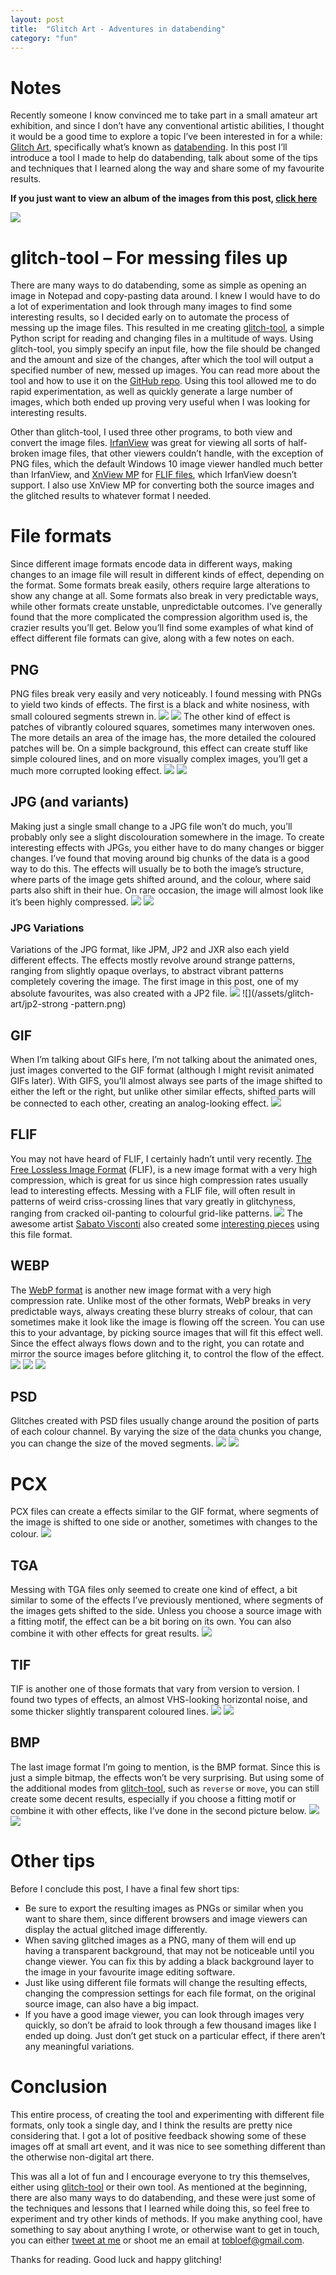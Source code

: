 ```yaml
---
layout: post
title:  "Glitch Art - Adventures in databending"
category: "fun"
---
```


# Notes

Recently someone I know convinced me to take part in a small amateur art exhibition, and since I don’t have any conventional artistic abilities, I thought it would be a good time to explore a topic I’ve been interested in for a while: [Glitch Art](https://en.wikipedia.org/wiki/Glitch_art), specifically what’s known as [databending](https://en.wikipedia.org/wiki/Databending). In this post I’ll introduce a tool I made to help do databending, talk about some of the tips and techniques that I learned along the way and share some of my favourite results. 

<!--more-->

**If you just want to view an album of the images from this post, [click here]()**

![](/assets/glitch-art/jp2-rose.png)

# glitch-tool – For messing files up

There are many ways to do databending, some as simple as opening an image in Notepad and copy-pasting data around. I knew I would have to do a lot of experimentation and look through many images to find some interesting results, so I decided early on to automate the process of messing up the image files. This resulted in me creating [glitch-tool](https://github.com/tobloef/glitch-tool), a simple Python script for reading and changing files in a multitude of ways. Using glitch-tool, you simply specify an input file, how the file should be changed and the amount and size of the changes, after which the tool will output a specified number of new, messed up images. You can read more about the tool and how to use it on the [GitHub repo](https://github.com/tobloef/glitch-tool). Using this tool allowed me to do rapid experimentation, as well as quickly generate a large number of images, which both ended up proving very useful when I was looking for interesting results.

Other than glitch-tool, I used three other programs, to both view and convert the image files. [IrfanView](https://www.irfanview.com/) was great for viewing all sorts of half-broken image files, that other viewers couldn’t handle, with the exception of PNG files, which the default Windows 10 image viewer handled much better than IrfanView, and [XnView MP](https://www.xnview.com/en/xnviewmp/) for [FLIF files](https://flif.info/), which IrfanView doesn’t support. I also use XnView MP for converting both the source images and the glitched results to whatever format I needed.

# File formats

Since different image formats encode data in different ways, making changes to an image file will result in different kinds of effect, depending on the format. Some formats break easily, others require large alterations to show any change at all. Some formats also break in very predictable ways, while other formats create unstable, unpredictable outcomes. I’ve generally found that the more complicated the compression algorithm used is, the crazier results you’ll get. Below you’ll find some examples of what kind of effect different file formats can give, along with a few notes on each.

## PNG
PNG files break very easily and very noticeably. I found messing with PNGs to yield two kinds of effects. The first is a black and white nosiness, with small coloured segments strewn in.
![](/assets/glitch-art/png-noise-mermaid.png)
![](/assets/glitch-art/png-noise-rose.png)
The other kind of effect is patches of vibrantly coloured squares, sometimes many interwoven ones. The more details an area of the image has, the more detailed the coloured patches will be. On a simple background, this effect can create stuff like simple coloured lines, and on more visually complex images, you’ll get a much more corrupted looking effect.
![](/assets/glitch-art/png-corruption-viking.png)
![](/assets/glitch-art/png-corruption-mermaid.png)

## JPG (and variants)
Making just a single small change to a JPG file won’t do much, you’ll probably only see a slight discolouration somewhere in the image. To create interesting effects with JPGs, you either have to do many changes or bigger changes. I’ve found that moving around big chunks of the data is a good way to do this. The effects will usually be to both the image’s structure, where parts of the image gets shifted around, and the colour, where said parts also shift in their hue. On rare occasion, the image will almost look like it’s been highly compressed. 
![](/assets/glitch-art/jpg-colors-car.png)
![](/assets/glitch-art/jpg-compression-balloon.png)

### JPG Variations
Variations of the JPG format, like JPM, JP2 and JXR also each yield different effects. The effects mostly revolve around strange patterns, ranging from slightly opaque overlays, to abstract vibrant patterns completely covering the image. The first image in this post, one of my absolute favourites, was also created with a JP2 file.
![](/assets/glitch-art/jp2-patterns-mermaid.png)
![](/assets/glitch-art/jp2-strong -pattern.png)

## GIF
When I’m talking about GIFs here, I’m not talking about the animated ones, just images converted to the GIF format (although I might revisit animated GIFs later). With GIFS, you’ll almost always see parts of the image shifted to either the left or the right, but unlike other similar effects, shifted parts will be connected to each other, creating an analog-looking effect.
![](/assets/glitch-art/gif-shifted.png)

## FLIF
You may not have heard of FLIF, I certainly hadn’t until very recently. [The Free Lossless Image Format](https://flif.info/) (FLIF), is a new image format with a very high compression, which is great for us since high compression rates usually lead to interesting effects. Messing with a FLIF file, will often result in patterns of weird criss-crossing lines that vary greatly in glitchyness, ranging from cracked oil-panting to colourful grid-like patterns.
![](/assets/glitch-art/flif-viking.png)
The awesome artist [Sabato Visconti](http://www.sabatobox.com/) also created some [interesting pieces](http://www.sabatobox.com/flif-databending-glitch-studies) using this file format.

## WEBP
The [WebP format](https://en.wikipedia.org/wiki/WebP) is another new image format with a very high compression rate. Unlike most of the other formats, WebP breaks in very predictable ways, always creating these blurry streaks of colour, that can sometimes make it look like the image is flowing off the screen. You can use this to your advantage, by picking source images that will fit this effect well. Since the effect always flows down and to the right, you can rotate and mirror the source images before glitching it, to control the flow of the effect.
![](/assets/glitch-art/webp-peacock.png)
![](/assets/glitch-art/webp-car.png)
![](/assets/glitch-art/webp-liberty.png)

## PSD
Glitches created with PSD files usually change around the position of parts of each colour channel. By varying the size of the data chunks you change, you can change the size of the moved segments.
![](/assets/glitch-art/psd-lines.png)
![](/assets/glitch-art/psd-channels.png)

# PCX
PCX files can create a effects similar to the GIF format, where segments of the image is shifted to one side or another, sometimes with changes to the colour.
![](/assets/glitch-art/pcx-plant.png)

## TGA
Messing with TGA files only seemed to create one kind of effect, a bit similar to some of the effects I’ve previously mentioned, where segments of the images gets shifted to the side. Unless you choose a source image with a fitting motif, the effect can be a bit boring on its own. You can also combine it with other effects for great results.
![](/assets/glitch-art/tga-balloon.png)

## TIF
TIF is another one of those formats that vary from version to version. I found two types of effects, an almost VHS-looking horizontal noise, and some thicker slightly transparent coloured lines.
![](/assets/glitch-art/tif-plant.png)
![](/assets/glitch-art/tif-car.png)

## BMP
The last image format I’m going to mention, is the BMP format. Since this is just a simple bitmap, the effects won’t be very surprising. But using some of the additional modes from [glitch-tool](https://github.com/tobloef/glitch-tool), such as `reverse` or `move`, you can still create some decent results, especially if you choose a fitting motif or combine it with other effects, like I’ve done in the second picture below.
![](/assets/glitch-art/bmp-self.png)
![](/assets/glitch-art/bmp-jpg-self.png)

# Other tips
Before I conclude this post, I have a final few short tips:
* Be sure to export the resulting images as PNGs or similar when you want to share them, since different browsers and image viewers can display the actual glitched image differently.
* When saving glitched images as a PNG, many of them will end up having a transparent background, that may not be noticeable until you change viewer. You can fix this by adding a black background layer to the image in your favourite image editing software.
* Just like using different file formats will change the resulting effects, changing the compression settings for each file format, on the original source image, can also have a big impact.
* If you have a good image viewer, you can look through images very quickly, so don’t be afraid to look through a few thousand images like I ended up doing. Just don’t get stuck on a particular effect, if there aren’t any meaningful variations.

# Conclusion
This entire process, of creating the tool and experimenting with different file formats, only took a single day, and I think the results are pretty nice considering that. I got a lot of positive feedback showing some of these images off at small art event, and it was nice to see something different than the otherwise non-digital art there.

This was all a lot of fun and I encourage everyone to try this themselves, either using [glitch-tool](https://github.com/tobloef/glitch-tool) or their own tool. As mentioned at the beginning, there are also many ways to do databending, and these were just some of the techniques and lessons that I learned while doing this, so feel free to experiment and try other kinds of methods. If you make anything cool, have something to say about anything I wrote, or otherwise want to get in touch, you can either [tweet at me](https://twitter.com/tobloef) or shoot me an email at [tobloef@gmail.com](mailto:tobloef@gmail.com). 

Thanks for reading. Good luck and happy glitching!
